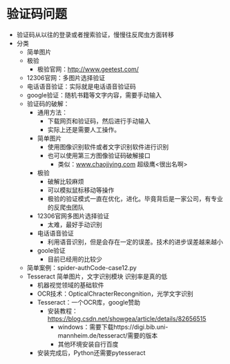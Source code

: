 # 验证码问题
* 验证码从以往的登录或者搜索验证，慢慢往反爬虫方面转移
* 分类
    * 简单图片
    * 极验
        * 极验官网：http://www.geetest.com/
    * 12306官网：多图片选择验证
    * 电话语音验证：实际就是电话语音验证码
    * google验证：随机书籍等文字内容，需要手动输入
    * 验证码的破解：
        * 通用方法：
            * 下载网页和验证码，然后进行手动输入
            * 实际上还是需要人工操作。
        * 简单图片    
            * 使用图像识别软件或者文字识别软件进行识别
            * 也可以使用第三方图像验证码破解接口
                * 类似：www.chaojiying.com 超级鹰<很出名啊>
        * 极验
            * 破解比较麻烦
            * 可以模拟鼠标移动等操作
            * 极验的验证模式一直在优化，进化。毕竟背后是一家公司，有专业的反爬虫团队
        * 12306官网多图片选择验证
            * 太难，最好手动识别
        * 电话语音验证
            * 利用语音识别，但是会存在一定的误差。技术的进步误差越来越小
        * goole验证
            * 目前已经用的比较少
    * 简单案例：spider-authCode-case12.py
    * Tesseract 简单图片，文字识别模块 识别率是真的低
        * 机器视觉领域的基础软件
        * OCR技术：OpticalChracterRecongnition，光学文字识别
        * Tesseract：一个OCR库，google赞助
            * 安装教程：https://blog.csdn.net/showgea/article/details/82656515
                * windows：需要下载https://digi.bib.uni-mannheim.de/tesseract/需要的版本
                * 其他环境安装自行百度
        * 安装完成后，Python还需要pytesseract
            
    